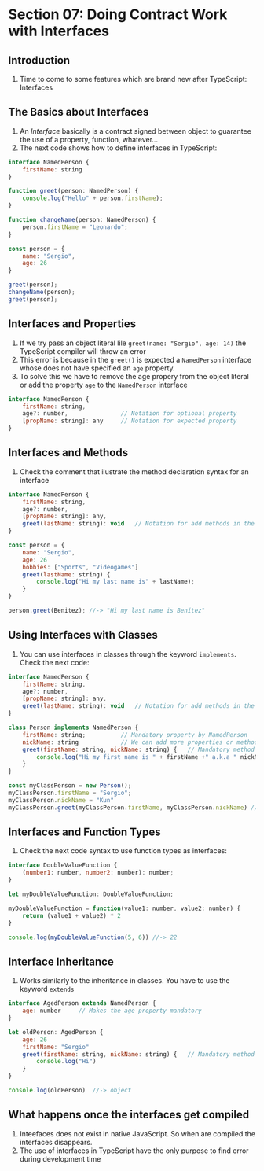 Section 07: Doing Contract Work with Interfaces
===============================================

Introduction
------------
1. Time to come to some features which are brand new after TypeScript: Interfaces

The Basics about Interfaces
---------------------------
1.   An *Interface* basically is a contract signed between object to guarantee the use of a property, function, whatever... 
2.   The next code shows how to define interfaces in TypeScript:

```javascript
interface NamedPerson {
    firstName: string
}

function greet(person: NamedPerson) {
    console.log("Hello" + person.firstName);
}

function changeName(person: NamedPerson) {
    person.firstName = "Leonardo";
}

const person = {
    name: "Sergio",
    age: 26
}

greet(person);
changeName(person);
greet(person);

```
Interfaces and Properties
-------------------------
1. If we try pass an object literal lile `greet(name: "Sergio", age: 14)` the TypeScript compiler will throw an error
2. This error is because in the `greet()` is expected a `NamedPerson` interface whose does not have specified an `age` property.
3. To solve this we have to remove the age propery from the object literal or add the property `age` to the `NamedPerson` interface

```javascript
interface NamedPerson {
    firstName: string,
    age?: number,               // Notation for optional property
    [propName: string]: any     // Notation for expected property
}
```

Interfaces and Methods
----------------------
1. Check the comment that ilustrate the method declaration syntax for an interface

```javascript
interface NamedPerson {
    firstName: string,
    age?: number,     
    [propName: string]: any,
    greet(lastName: string): void   // Notation for add methods in the interface
}

const person = {
    name: "Sergio",
    age: 26
    hobbies: ["Sports", "Videogames"]
    greet(lastName: string) {
        console.log("Hi my last name is" + lastName);
    }
}

person.greet(Benitez); //-> "Hi my last name is Benítez"
```

Using Interfaces with Classes
-----------------------------
1. You can use interfaces in classes through the keyword `implements`. Check the next code:

```javascript
interface NamedPerson {
    firstName: string,
    age?: number,     
    [propName: string]: any,
    greet(lastName: string): void   // Notation for add methods in the interface
}

class Person implements NamedPerson {
    firstName: string;          // Mandatory property by NamedPerson
    nickName: string            // We can add more properties or methods in our class!
    greet(firstName: string, nickName: string) {   // Mandatory method by NamedPerson
        console.log("Hi my first name is " + firstName +" a.k.a " nickName);
    }
}

const myClassPerson = new Person();
myClassPerson.firstName = "Sergio";
myClassPerson.nickName = "Kun"
myClassPerson.greet(myClassPerson.firstName, myClassPerson.nickName) //-> "Hi my first name is Sergio a.k.a Kun

```

Interfaces and Function Types
-----------------------------
1. Check the next code syntax to use function types as interfaces:

```javascript
interface DoubleValueFunction {
    (number1: number, number2: number): number;
}

let myDoubleValueFunction: DoubleValueFunction;

myDoubleValueFunction = function(value1: number, value2: number) {
    return (value1 + value2) * 2
}

console.log(myDoubleValueFunction(5, 6)) //-> 22
```

Interface Inheritance
---------------------
1. Works similarly to the inheritance in classes. You have to use the keyword `extends`

```javascript
interface AgedPerson extends NamedPerson {
    age: number     // Makes the age property mandatory
}

let oldPerson: AgedPerson {
    age: 26
    firstName: "Sergio"
    greet(firstName: string, nickName: string) {   // Mandatory method by NamedPerson
        console.log("Hi")
    }
}

console.log(oldPerson)  //-> object
```

What happens once the interfaces get compiled
---------------------------------------------
1. Inteefaces does not exist in native JavaScript. So when are compiled the interfaces disappears.
2. The use of interfaces in TypeScript have the only purpose to find error during development time

